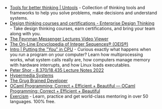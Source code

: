 - [Tools for better thinking | Untools](https://untools.co) - Collection of thinking tools and frameworks to help you solve problems, make decisions and understand systems.
- [Design thinking courses and certifications - Enterprise Design Thinking](https://www.ibm.com/design/thinking/) - Take design thinking courses, earn certifications, and bring your team along with you.
- [The Feynman Messenger Lectures Video Viewer](https://www.feynmanlectures.caltech.edu/fml.html)
- [The On-Line Encyclopedia of Integer Sequences® (OEIS®)](https://oeis.org/)
- [Intro | Putting the "You" in CPU](https://cpu.land/) - Curious exactly what happens when you run a program on your computer? Learn how multiprocessing works, what system calls really are, how computers manage memory with hardware interrupts, and how Linux loads executables.
- [Peter Shor - 8.370/18.435 Lecture Notes 2022](https://math.mit.edu/~shor/435-LN/)
- [Hypermedia Systems](https://hypermedia.systems/)
- [The Grug Brained Developer](https://grugbrain.dev/)
- [OCaml Programming: Correct + Efficient + Beautiful — OCaml Programming: Correct + Efficient + Beautiful](https://cs3110.github.io/textbook/cover.html)
- [Exercism](https://exercism.org/) - Learn, practice and get world-class mentoring in over 50 languages. 100% free.